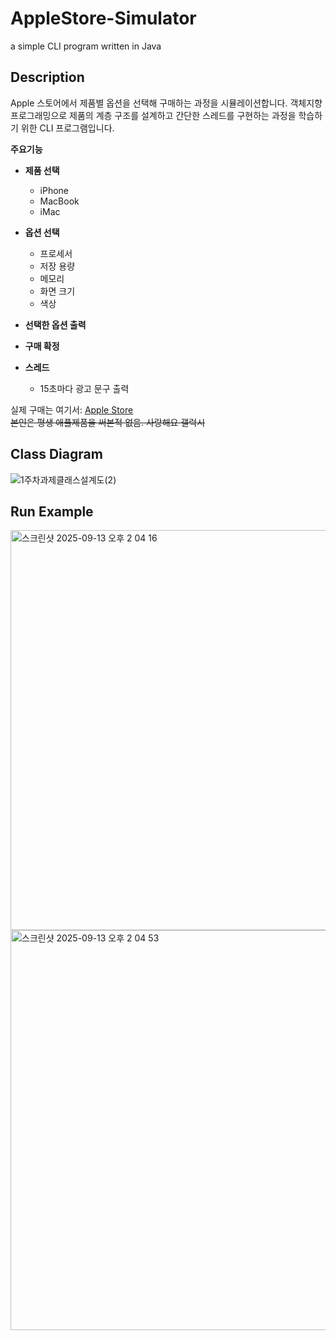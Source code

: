 # AppleStore-Simulator
a simple CLI program written in Java

## Description
Apple 스토어에서 제품별 옵션을 선택해 구매하는 과정을 시뮬레이션합니다. 객체지향 프로그래밍으로 제품의 계층 구조를 설계하고 간단한 스레드를 구현하는 과정을 학습하기 위한 CLI 프로그램입니다.

__주요기능__
- __제품 선택__
  - iPhone
  - MacBook
  - iMac
 
- __옵션 선택__
  - 프로세서
  - 저장 용량
  - 메모리
  - 화면 크기
  - 색상
 
- __선택한 옵션 출력__ 
- __구매 확정__
- __스레드__
  - 15초마다 광고 문구 출력
 
실제 구매는 여기서: [Apple Store](https://www.apple.com/store)   
~~본인은 평생 애플제품을 써본적 없음. 사랑해요 갤럭시~~

## Class Diagram
![1주차과제클래스설계도(2)](https://github.com/user-attachments/assets/4db95789-3ea0-4420-a248-7c3d8fddca1d)

## Run Example
<img width="600" height="640" alt="스크린샷 2025-09-13 오후 2 04 16" src="https://github.com/user-attachments/assets/a869f25e-4870-4704-bc02-edb509a7a6ad" />

<img width="600" height="640" alt="스크린샷 2025-09-13 오후 2 04 53" src="https://github.com/user-attachments/assets/37adbdf4-f345-42fa-93b4-dcbde3f1be36" />
